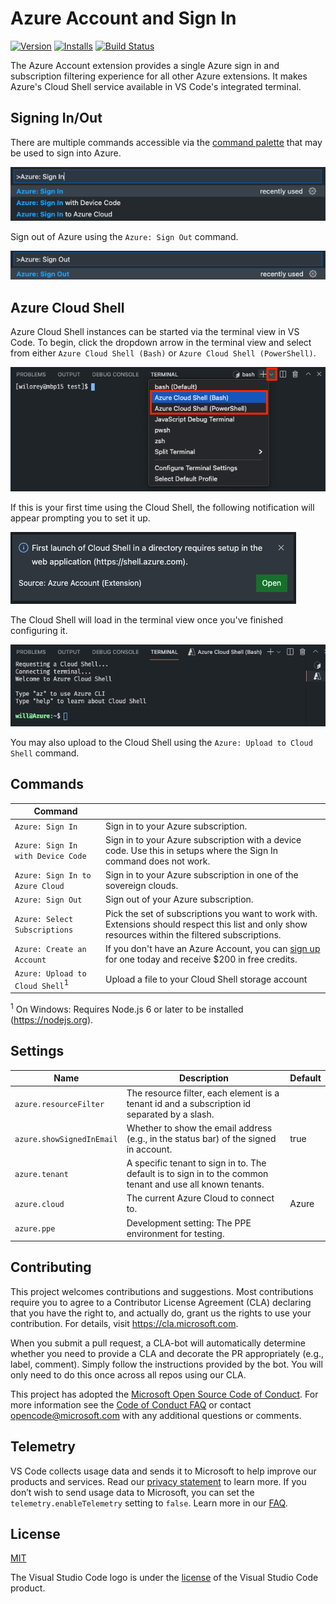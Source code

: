 # Azure Account and Sign In

<!-- region exclude-from-marketplace -->

[![Version](https://vsmarketplacebadge.apphb.com/version/ms-vscode.azure-account.svg)](https://marketplace.visualstudio.com/items?itemName=ms-vscode.azure-account) [![Installs](https://vsmarketplacebadge.apphb.com/installs-short/ms-vscode.azure-account.svg)](https://marketplace.visualstudio.com/items?itemName=ms-vscode.azure-account) [![Build Status](https://dev.azure.com/ms-azuretools/AzCode/_apis/build/status/vscode-azure-account?branchName=main)](https://dev.azure.com/ms-azuretools/AzCode/_build/latest?definitionId=37&branchName=main)

<!-- endregion exclude-from-marketplace -->

The Azure Account extension provides a single Azure sign in and subscription filtering experience for all other Azure extensions. It makes Azure's Cloud Shell service available in VS Code's integrated terminal.

## Signing In/Out

There are multiple commands accessible via the [command palette](https://aka.ms/AAephuz) that may be used to sign into Azure.

![Sign in commands in the command palette](resources/readme/signInCommands.png)

Sign out of Azure using the `Azure: Sign Out` command.

![The sign out command in the command palette](resources/readme/signOutCommand.png)

## Azure Cloud Shell

Azure Cloud Shell instances can be started via the terminal view in VS Code. To begin, click the
dropdown arrow in the terminal view and select from either `Azure Cloud Shell (Bash)` or
`Azure Cloud Shell (PowerShell)`.

![VS Code terminal view with context menu](resources/readme/terminalViewWithMenu.png)

If this is your first time using the Cloud Shell, the following notification will appear prompting
you to set it up.

!["Must setup cloud shell" notification](resources/readme/mustSetupCloudShell.png)

The Cloud Shell will load in the terminal view once you've finished configuring it.

![The Azure Cloud Shell in the terminal window](resources/readme/cloudShell.png)

You may also upload to the Cloud Shell using the `Azure: Upload to Cloud Shell` command.

## Commands

| Command |  |
| --- | --- |
| `Azure: Sign In`  | Sign in to your Azure subscription.
| `Azure: Sign In with Device Code` | Sign in to your Azure subscription with a device code. Use this in setups where the Sign In command does not work.
| `Azure: Sign In to Azure Cloud` | Sign in to your Azure subscription in one of the sovereign clouds.
| `Azure: Sign Out` | Sign out of your Azure subscription.
| `Azure: Select Subscriptions` | Pick the set of subscriptions you want to work with. Extensions should respect this list and only show resources within the filtered subscriptions.
| `Azure: Create an Account`  | If you don't have an Azure Account, you can [sign up](https://azure.microsoft.com/en-us/free/?utm_source=campaign&utm_campaign=vscode-azure-account&mktingSource=vscode-azure-account) for one today and receive $200 in free credits.
| `Azure: Upload to Cloud Shell`<sup>1</sup> | Upload a file to your Cloud Shell storage account

<sup>1</sup> On Windows: Requires Node.js 6 or later to be installed (https://nodejs.org).

## Settings

| Name | Description | Default |
| --- | --- | --- |
| `azure.resourceFilter` | The resource filter, each element is a tenant id and a subscription id separated by a slash.	 |
| `azure.showSignedInEmail` | Whether to show the email address (e.g., in the status bar) of the signed in account.	 | true
| `azure.tenant` | A specific tenant to sign in to. The default is to sign in to the common tenant and use all known tenants. |
| `azure.cloud` | The current Azure Cloud to connect to. | Azure
| `azure.ppe` | Development setting: The PPE environment for testing. |

<!-- region exclude-from-marketplace -->

## Contributing

This project welcomes contributions and suggestions.  Most contributions require you to agree to a
Contributor License Agreement (CLA) declaring that you have the right to, and actually do, grant us
the rights to use your contribution. For details, visit https://cla.microsoft.com.

When you submit a pull request, a CLA-bot will automatically determine whether you need to provide
a CLA and decorate the PR appropriately (e.g., label, comment). Simply follow the instructions
provided by the bot. You will only need to do this once across all repos using our CLA.

This project has adopted the [Microsoft Open Source Code of Conduct](https://opensource.microsoft.com/codeofconduct/).
For more information see the [Code of Conduct FAQ](https://opensource.microsoft.com/codeofconduct/faq/) or
contact [opencode@microsoft.com](mailto:opencode@microsoft.com) with any additional questions or comments.

<!-- endregion exclude-from-marketplace -->

## Telemetry

VS Code collects usage data and sends it to Microsoft to help improve our products and services. Read our [privacy statement](https://go.microsoft.com/fwlink/?LinkID=528096&clcid=0x409) to learn more. If you don’t wish to send usage data to Microsoft, you can set the `telemetry.enableTelemetry` setting to `false`. Learn more in our [FAQ](https://go.microsoft.com/fwlink/?linkid=870136).

## License
[MIT](LICENSE.md)

The Visual Studio Code logo is under the [license](https://code.visualstudio.com/license) of the Visual Studio Code product.